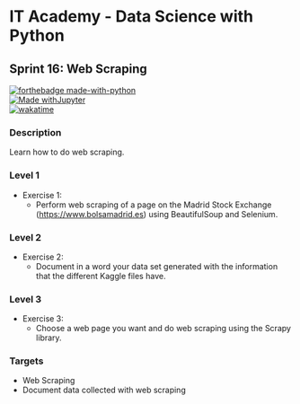 # IT Academy - Data Science with Python
## Sprint 16: Web Scraping

[![forthebadge made-with-python](http://ForTheBadge.com/images/badges/made-with-python.svg)](https://www.python.org/)  
[![Made withJupyter](https://img.shields.io/badge/Made%20with-Jupyter-orange?style=for-the-badge&logo=Jupyter)](https://jupyter.org/try)  
[![wakatime](https://wakatime.com/badge/github/jesussantana/Web-Scraping.svg)](https://wakatime.com/badge/github/jesussantana/Web-Scraping)  

### Description

Learn how to do web scraping.


### Level 1

- Exercise 1: 
  - Perform web scraping of a page on the Madrid Stock Exchange (https://www.bolsamadrid.es) using BeautifulSoup and Selenium.

### Level 2

- Exercise 2: 
  - Document in a word your data set generated with the information that the different Kaggle files have.

### Level 3

- Exercise 3: 
  - Choose a web page you want and do web scraping using the Scrapy library.


### Targets

- Web Scraping
- Document data collected with web scraping